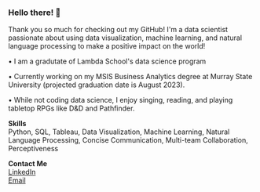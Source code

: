 ### Hello there! 👋

Thank you so much for checking out my GitHub! I'm a data scientist passionate about using data visualization, machine learning, and natural language processing to make a positive impact on the world!

• I am a gradutate of Lambda School's data science program

• Currently working on my MSIS Business Analytics degree at Murray State University (projected graduation date is August 2023).

• While not coding data science, I enjoy singing, reading, and playing tabletop RPGs like D&D and Pathfinder.

**Skills**\
Python, SQL, Tableau, Data Visualization, Machine Learning, Natural Language Processing, Concise Communication, Multi-team Collaboration, Perceptiveness

**Contact Me**\
[LinkedIn](https://www.linkedin.com/in/bbrauserds/)  
[Email](mailto:bbrauser@gmail.com)
